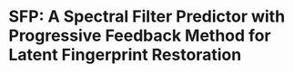 # SFP: A Spectral Filter Predictor with Progressive Feedback Method for Latent Fingerprint Restoration
